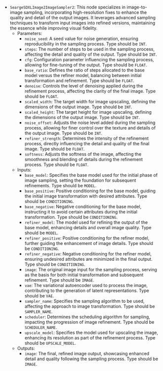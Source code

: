 - `SeargeSDXLImage2ImageSampler2`: This node specializes in image-to-image sampling, incorporating high-resolution fixes to enhance the quality and detail of the output images. It leverages advanced sampling techniques to transform input images into refined versions, maintaining the essence while improving visual fidelity.
    - Parameters:
        - `noise_seed`: A seed value for noise generation, ensuring reproducibility in the sampling process. Type should be `INT`.
        - `steps`: The number of steps to be used in the sampling process, affecting the detail and quality of the output. Type should be `INT`.
        - `cfg`: Configuration parameter influencing the sampling process, allowing for fine-tuning of the output. Type should be `FLOAT`.
        - `base_ratio`: Defines the ratio of steps allocated to the base model versus the refiner model, balancing between initial transformation and refinement. Type should be `FLOAT`.
        - `denoise`: Controls the level of denoising applied during the refinement process, affecting the clarity of the final image. Type should be `FLOAT`.
        - `scaled_width`: The target width for image upscaling, defining the dimensions of the output image. Type should be `INT`.
        - `scaled_height`: The target height for image upscaling, defining the dimensions of the output image. Type should be `INT`.
        - `noise_offset`: Adjusts the noise level added during the sampling process, allowing for finer control over the texture and details of the output image. Type should be `INT`.
        - `refiner_strength`: Determines the intensity of the refinement process, directly influencing the detail and quality of the final image. Type should be `FLOAT`.
        - `softness`: Adjusts the softness of the image, affecting the smoothness and blending of details during the refinement process. Type should be `FLOAT`.
    - Inputs:
        - `base_model`: Specifies the base model used for the initial phase of image sampling, setting the foundation for subsequent refinements. Type should be `MODEL`.
        - `base_positive`: Positive conditioning for the base model, guiding the initial image transformation with desired attributes. Type should be `CONDITIONING`.
        - `base_negative`: Negative conditioning for the base model, instructing it to avoid certain attributes during the initial transformation. Type should be `CONDITIONING`.
        - `refiner_model`: The model used for refining the output of the base model, enhancing details and overall image quality. Type should be `MODEL`.
        - `refiner_positive`: Positive conditioning for the refiner model, further guiding the enhancement of image details. Type should be `CONDITIONING`.
        - `refiner_negative`: Negative conditioning for the refiner model, ensuring undesired attributes are minimized in the final output. Type should be `CONDITIONING`.
        - `image`: The original image input for the sampling process, serving as the basis for both initial transformation and subsequent refinement. Type should be `IMAGE`.
        - `vae`: The variational autoencoder used to process the image, contributing to the generation of latent representations. Type should be `VAE`.
        - `sampler_name`: Specifies the sampling algorithm to be used, affecting the approach to image transformation. Type should be `SAMPLER_NAME`.
        - `scheduler`: Determines the scheduling algorithm for sampling, impacting the progression of image refinement. Type should be `SCHEDULER_NAME`.
        - `upscale_model`: Specifies the model used for upscaling the image, enhancing its resolution as part of the refinement process. Type should be `UPSCALE_MODEL`.
    - Outputs:
        - `image`: The final, refined image output, showcasing enhanced detail and quality following the sampling process. Type should be `IMAGE`.

